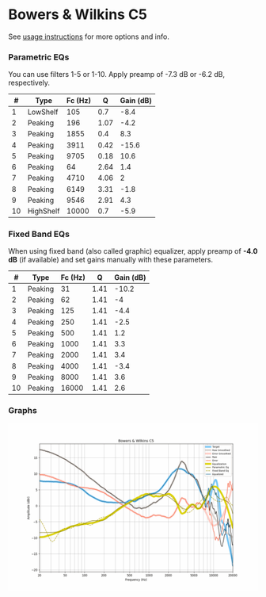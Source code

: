 # Bowers & Wilkins C5
See [usage instructions](https://github.com/jaakkopasanen/AutoEq#usage) for more options and info.

### Parametric EQs
You can use filters 1-5 or 1-10. Apply preamp of -7.3 dB or -6.2 dB, respectively.

|   # | Type      |   Fc (Hz) |    Q |   Gain (dB) |
|-----|-----------|-----------|------|-------------|
|   1 | LowShelf  |       105 | 0.7  |        -8.4 |
|   2 | Peaking   |       196 | 1.07 |        -4.2 |
|   3 | Peaking   |      1855 | 0.4  |         8.3 |
|   4 | Peaking   |      3911 | 0.42 |       -15.6 |
|   5 | Peaking   |      9705 | 0.18 |        10.6 |
|   6 | Peaking   |        64 | 2.64 |         1.4 |
|   7 | Peaking   |      4710 | 4.06 |         2   |
|   8 | Peaking   |      6149 | 3.31 |        -1.8 |
|   9 | Peaking   |      9546 | 2.91 |         4.3 |
|  10 | HighShelf |     10000 | 0.7  |        -5.9 |

### Fixed Band EQs
When using fixed band (also called graphic) equalizer, apply preamp of **-4.0 dB** (if available) and set gains manually with these parameters.

|   # | Type    |   Fc (Hz) |    Q |   Gain (dB) |
|-----|---------|-----------|------|-------------|
|   1 | Peaking |        31 | 1.41 |       -10.2 |
|   2 | Peaking |        62 | 1.41 |        -4   |
|   3 | Peaking |       125 | 1.41 |        -4.4 |
|   4 | Peaking |       250 | 1.41 |        -2.5 |
|   5 | Peaking |       500 | 1.41 |         1.2 |
|   6 | Peaking |      1000 | 1.41 |         3.3 |
|   7 | Peaking |      2000 | 1.41 |         3.4 |
|   8 | Peaking |      4000 | 1.41 |        -3.4 |
|   9 | Peaking |      8000 | 1.41 |         3.6 |
|  10 | Peaking |     16000 | 1.41 |         2.6 |

### Graphs
![](./Bowers%20&%20Wilkins%20C5.png)
